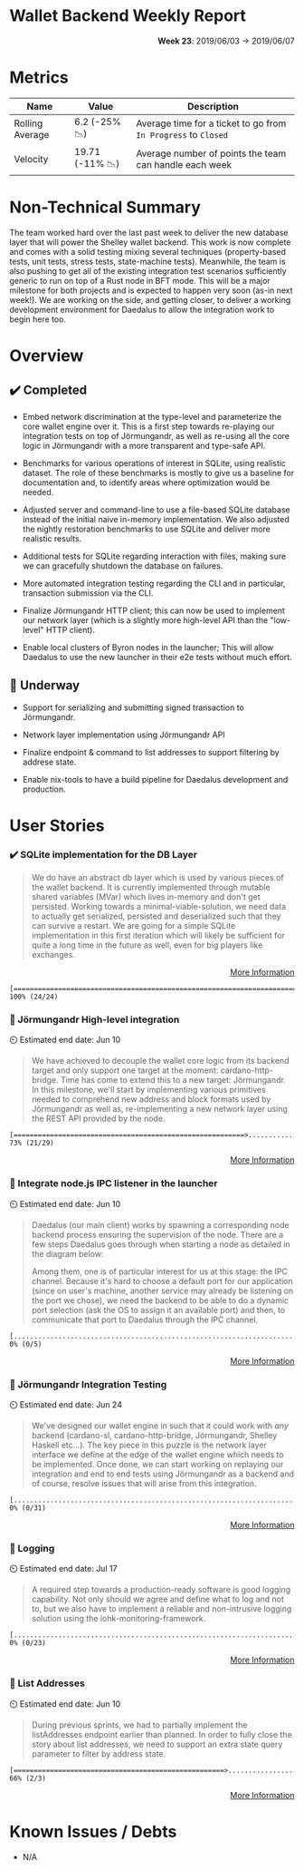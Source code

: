 # Wallet Backend Weekly Report 

<p align="right">
  <strong>Week 23</strong>: 2019/06/03 →  2019/06/07
</p>

# Metrics

| Name            | Value                                     | Description                                                    |
| ---             | ---                                       | ---                                                            |
| Rolling Average | 6.2 (-25% :chart_with_downwards_trend:)   | Average time for a ticket to go from `In Progress` to `Closed` |
| Velocity        | 19.71 (-11% :chart_with_downwards_trend:) | Average number of points the team can handle each week         |

# Non-Technical Summary

The team worked hard over the last past week to deliver the new database layer
that will power the Shelley wallet backend. This work is now complete and comes
with a solid testing mixing several techniques (property-based tests, unit
tests, stress tests, state-machine tests). Meanwhile, the team is also pushing
to get all of the existing integration test scenarios sufficiently generic to
run on top of a Rust node in BFT mode. This will be a major milestone for both
projects and is expected to happen very soon (as-in next week!). 
We are working on the side, and getting closer, to deliver a working development
environment for Daedalus to allow the integration work to begin here too. 

# Overview 

## :heavy_check_mark: Completed

- Embed network discrimination at the type-level and parameterize the 
  core wallet engine over it. This is a first step towards re-playing 
  our integration tests on top of Jörmungandr, as well as re-using all
  the core logic in Jörmungandr with a more transparent and type-safe API.

- Benchmarks for various operations of interest in SQLite, using realistic
  dataset. The role of these benchmarks is mostly to give us a baseline for
  documentation and, to identify areas where optimization would be needed.

- Adjusted server and command-line to use a file-based SQLite database 
  instead of the initial naive in-memory implementation. We also adjusted 
  the nightly restoration benchmarks to use SQLite and deliver more realistic
  results. 

- Additional tests for SQLite regarding interaction with files, making sure
  we can gracefully shutdown the database on failures.

- More automated integration testing regarding the CLI and in particular, 
  transaction submission via the CLI. 

- Finalize Jörmungandr HTTP client; this can now be used to implement our
  network layer (which is a slightly more high-level API than the "low-level"
  HTTP client). 

- Enable local clusters of Byron nodes in the launcher; This will allow
  Daedalus to use the new launcher in their e2e tests without much effort.
  
## :construction: Underway

- Support for serializing and submitting signed transaction to Jörmungandr. 

- Network layer implementation using Jörmungandr API

- Finalize endpoint & command to list addresses to support filtering by addrese
  state.

- Enable nix-tools to have a build pipeline for Daedalus development and 
  production. 

# User Stories 

### :heavy_check_mark: SQLite implementation for the DB Layer

> We do have an abstract db layer which is used by various pieces of the wallet
> backend. It is currently implemented through mutable shared variables (MVar)
> which lives in-memory and don't get persisted. Working towards a
> minimal-viable-solution, we need data to actually get serialized, persisted
> and deserialized such that they can survive a restart. We are going for a
> simple SQLite implementation in this first iteration which will likely be
> sufficient for quite a long time in the future as well, even for big players
> like exchanges.

<p align="right">
  <a target="_blank" href="https://github.com/input-output-hk/cardano-wallet/milestones#workspaces/cardano-wallet-5c7916c0f178504aa753dea9/reports/burndown?milestoneId=4196956">More Information</a>
</p>

```
[===============================================================================] 100% (24/24)
```

### :hammer: Jörmungandr High-level integration

:timer_clock: Estimated end date: Jun 10

> We have achieved to decouple the wallet core logic from its backend target
> and only support one target at the moment: cardano-http-bridge. Time has come
> to extend this to a new target: Jörmungandr. In this milestone, we'll start
> by implementing various primitives needed to comprehend new address and block
> formats used by Jörmungandr as well as, re-implementing a new network layer
> using the REST API provided by the node.

```
[=========================================================>.....................] 73% (21/29)
```

<p align="right">
  <a target="_blank" href="https://github.com/input-output-hk/cardano-wallet/milestones#workspaces/cardano-wallet-5c7916c0f178504aa753dea9/reports/burndown?milestoneId=4295641">More Information</a>
</p>


### :hammer: Integrate node.js IPC listener in the launcher

:timer_clock: Estimated end date: Jun 10

> Daedalus (our main client) works by spawning a corresponding node backend
> process ensuring the supervision of the node. There are a few steps Daedalus
> goes through when starting a node as detailed in the diagram below:
> 
> Among them, one is of particular interest for us at this stage: the IPC
> channel. Because it's hard to choose a default port for our application (since
> on user's machine, another service may already be listening on the port we
> chose), we need the backend to be able to do a dynamic port selection (ask the
> OS to assign it an available port) and then, to communicate that port to
> Daedalus through the IPC channel.

```
[...............................................................................] 0% (0/5)
```

<p align="right">
  <a target="_blank" href="https://github.com/input-output-hk/cardano-wallet/milestones#workspaces/cardano-wallet-5c7916c0f178504aa753dea9/reports/burndown?milestoneId=4196951">More Information</a>
</p>

### :hammer: Jörmungandr Integration Testing

:timer_clock: Estimated end date: Jun 24

> We've designed our wallet engine in such that it could work with _any_
> backend (cardano-sl, cardano-http-bridge, Jörmungandr, Shelley Haskell
> etc...).  The key piece in this puzzle is the network layer interface we
> define at the edge of the wallet engine which needs to be implemented. Once
> done, we can start working on replaying our integration and end to end tests
> using Jörmungandr as a backend and of course, resolve issues that will arise
> from this integration.

```
[...............................................................................] 0% (0/31)
```

<p align="right">
  <a target="_blank" href="https://github.com/input-output-hk/cardano-wallet/milestones#workspaces/cardano-wallet-5c7916c0f178504aa753dea9/reports/burndown?milestoneId=4378134">More Information</a>
</p>

### :hammer: Logging

:timer_clock: Estimated end date: Jul 17

> A required step towards a production-ready software is good logging
> capability.  Not only should we agree and define what to log and not to, but
> we also have to implement a reliable and non-intrusive logging solution using
> the iohk-monitoring-framework.

```
[...............................................................................] 0% (0/23)
```

<p align="right">
  <a target="_blank" href="https://github.com/input-output-hk/cardano-wallet/milestones#workspaces/cardano-wallet-5c7916c0f178504aa753dea9/reports/burndown?milestoneId=4378133">More Information</a>
</p>


### :hammer: List Addresses

:timer_clock: Estimated end date: Jun 10

> During previous sprints, we had to partially implement the listAddresses
> endpoint earlier than planned. In order to fully close the story about list
> addresses, we need to support an extra state query parameter to filter by
> address state.

```
[====================================================>..........................] 66% (2/3)
```

<p align="right">
  <a target="_blank" href="https://github.com/input-output-hk/cardano-wallet/milestones#workspaces/cardano-wallet-5c7916c0f178504aa753dea9/reports/burndown?milestoneId=4378138">More Information</a>
</p>

# Known Issues / Debts

- N/A
